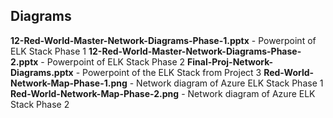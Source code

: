 ## Diagrams

**12-Red-World-Master-Network-Diagrams-Phase-1.pptx** - Powerpoint of ELK Stack Phase 1
**12-Red-World-Master-Network-Diagrams-Phase-2.pptx** - Powerpoint of ELK Stack Phase 2
**Final-Proj-Network-Diagrams.pptx** - Powerpoint of the ELK Stack from Project 3
**Red-World-Network-Map-Phase-1.png** - Network diagram of Azure ELK Stack Phase 1
**Red-World-Network-Map-Phase-2.png** - Network diagram of Azure ELK Stack Phase 2
